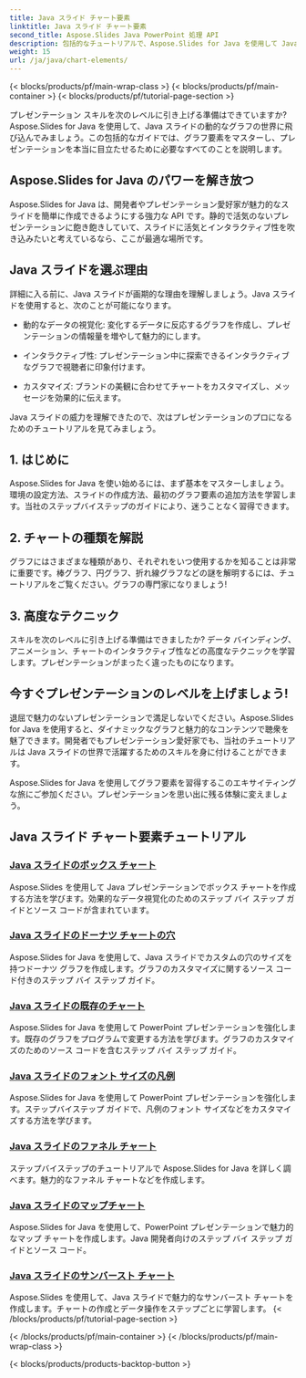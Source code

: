 ```yaml
---
title: Java スライド チャート要素
linktitle: Java スライド チャート要素
second_title: Aspose.Slides Java PowerPoint 処理 API
description: 包括的なチュートリアルで、Aspose.Slides for Java を使用して Java スライドで動的なグラフを作成する方法を学びます。今すぐプレゼンテーション スキルを向上させましょう。
weight: 15
url: /ja/java/chart-elements/
---
```


{< blocks/products/pf/main-wrap-class >}
{< blocks/products/pf/main-container >}
{< blocks/products/pf/tutorial-page-section >}


プレゼンテーション スキルを次のレベルに引き上げる準備はできていますか? Aspose.Slides for Java を使用して、Java スライドの動的なグラフの世界に飛び込んでみましょう。この包括的なガイドでは、グラフ要素をマスターし、プレゼンテーションを本当に目立たせるために必要なすべてのことを説明します。

## Aspose.Slides for Java のパワーを解き放つ

Aspose.Slides for Java は、開発者やプレゼンテーション愛好家が魅力的なスライドを簡単に作成できるようにする強力な API です。静的で活気のないプレゼンテーションに飽き飽きしていて、スライドに活気とインタラクティブ性を吹き込みたいと考えているなら、ここが最適な場所です。

## Java スライドを選ぶ理由

詳細に入る前に、Java スライドが画期的な理由を理解しましょう。Java スライドを使用すると、次のことが可能になります。

- 動的なデータの視覚化: 変化するデータに反応するグラフを作成し、プレゼンテーションの情報量を増やして魅力的にします。

- インタラクティブ性: プレゼンテーション中に探索できるインタラクティブなグラフで視聴者に印象付けます。

- カスタマイズ: ブランドの美観に合わせてチャートをカスタマイズし、メッセージを効果的に伝えます。

Java スライドの威力を理解できたので、次はプレゼンテーションのプロになるためのチュートリアルを見てみましょう。

## 1. はじめに

Aspose.Slides for Java を使い始めるには、まず基本をマスターしましょう。環境の設定方法、スライドの作成方法、最初のグラフ要素の追加方法を学習します。当社のステップバイステップのガイドにより、迷うことなく習得できます。

## 2. チャートの種類を解説

グラフにはさまざまな種類があり、それぞれをいつ使用するかを知ることは非常に重要です。棒グラフ、円グラフ、折れ線グラフなどの謎を解明するには、チュートリアルをご覧ください。グラフの専門家になりましょう!

## 3. 高度なテクニック

スキルを次のレベルに引き上げる準備はできましたか? データ バインディング、アニメーション、チャートのインタラクティブ性などの高度なテクニックを学習します。プレゼンテーションがまったく違ったものになります。

## 今すぐプレゼンテーションのレベルを上げましょう!

退屈で魅力のないプレゼンテーションで満足しないでください。Aspose.Slides for Java を使用すると、ダイナミックなグラフと魅力的なコンテンツで聴衆を魅了できます。開発者でもプレゼンテーション愛好家でも、当社のチュートリアルは Java スライドの世界で活躍するためのスキルを身に付けることができます。

Aspose.Slides for Java を使用してグラフ要素を習得するこのエキサイティングな旅にご参加ください。プレゼンテーションを思い出に残る体験に変えましょう。
## Java スライド チャート要素チュートリアル
### [Java スライドのボックス チャート](./box-chart-java-slides/)
Aspose.Slides を使用して Java プレゼンテーションでボックス チャートを作成する方法を学びます。効果的なデータ視覚化のためのステップ バイ ステップ ガイドとソース コードが含まれています。
### [Java スライドのドーナツ チャートの穴](./doughnut-chart-hole-java-slides/)
Aspose.Slides for Java を使用して、Java スライドでカスタムの穴のサイズを持つドーナツ グラフを作成します。グラフのカスタマイズに関するソース コード付きのステップ バイ ステップ ガイド。
### [Java スライドの既存のチャート](./existing-chart-java-slides/)
Aspose.Slides for Java を使用して PowerPoint プレゼンテーションを強化します。既存のグラフをプログラムで変更する方法を学びます。グラフのカスタマイズのためのソース コードを含むステップ バイ ステップ ガイド。
### [Java スライドのフォント サイズの凡例](./font-size-legend-java-slides/)
Aspose.Slides for Java を使用して PowerPoint プレゼンテーションを強化します。ステップバイステップ ガイドで、凡例のフォント サイズなどをカスタマイズする方法を学びます。
### [Java スライドのファネル チャート](./funnel-chart-java-slides/)
ステップバイステップのチュートリアルで Aspose.Slides for Java を詳しく調べます。魅力的なファネル チャートなどを作成します。
### [Java スライドのマップチャート](./map-chart-java-slides/)
Aspose.Slides for Java を使用して、PowerPoint プレゼンテーションで魅力的なマップ チャートを作成します。Java 開発者向けのステップ バイ ステップ ガイドとソース コード。
### [Java スライドのサンバースト チャート](./sunburst-chart-java-slides/)
Aspose.Slides を使用して、Java スライドで魅力的なサンバースト チャートを作成します。チャートの作成とデータ操作をステップごとに学習します。
{< /blocks/products/pf/tutorial-page-section >}

{< /blocks/products/pf/main-container >}
{< /blocks/products/pf/main-wrap-class >}

{< blocks/products/products-backtop-button >}

